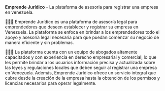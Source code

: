 **Emprende Jurídico** - La plataforma de asesoria para registrar una empresa en venezuela.

👨🏾‍💻 Emprende Jurídico es una plataforma de asesoría legal para emprendedores que deseen establecer y registrar su empresa en Venezuela. La plataforma se enfoca en brindar a los emprendedores todo el apoyo y asesoría legal necesaria para que puedan comenzar su negocio de manera eficiente y sin problemas.

👩🏼‍⚖️ La plataforma cuenta con un equipo de abogados altamente capacitados y con experiencia en derecho empresarial y comercial, lo que les permite brindar a los usuarios información precisa y actualizada sobre las leyes y regulaciones locales que deben seguir al registrar una empresa en Venezuela. Además, Emprende Jurídico ofrece un servicio integral que cubre desde la creación de la empresa hasta la obtención de los permisos y licencias necesarios para operar legalmente.
